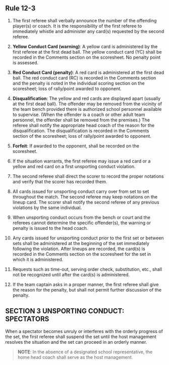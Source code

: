 <!-- Section: Rule 12-3 -->

## Rule 12-3

1. The first referee shall verbally announce the number of the offending player(s) or coach. It is the responsibility of the first referee to immediately whistle and administer any card(s) requested by the second referee.

2. **Yellow Conduct Card (warning)**: A yellow card is administered by the first referee at the first dead ball. The yellow conduct card (YC) shall be recorded in the Comments section on the scoresheet. No penalty point is assessed.

3. **Red Conduct Card (penalty)**: A red card is administered at the first dead ball. The red conduct card (RC) is recorded in the Comments section and the penalty is noted in the individual scoring section on the scoresheet; loss of rally/point awarded to opponent.

4. **Disqualification**: The yellow and red cards are displayed apart (usually at the first dead ball). The offender may be removed from the vicinity of the team bench provided there is authorized school personnel available to supervise. (When the offender is a coach or other adult team personnel, the offender shall be removed from the premises.) The referee shall notify the appropriate head coach of the reason for the disqualification. The disqualification is recorded in the Comments section of the scoresheet; loss of rally/point awarded to opponent.

5. **Forfeit**: If awarded to the opponent, shall be recorded on the scoresheet.

6. If the situation warrants, the first referee may issue a red card or a yellow and red card on a first unsporting conduct violation.

7. The second referee shall direct the scorer to record the proper notations and verify that the scorer has recorded them.

8. All cards issued for unsporting conduct carry over from set to set throughout the match. The second referee may keep notations on the lineup card. The scorer shall notify the second referee of any previous violations by the same individual.

9. When unsporting conduct occurs from the bench or court and the referees cannot determine the specific offender(s), the warning or penalty is issued to the head coach.

10. Any cards issued for unsporting conduct prior to the first set or between sets shall be administered at the beginning of the set immediately following the violation. After lineups are recorded, the card(s) is recorded in the Comments section on the scoresheet for the set in which it is administered.

11. Requests such as time-out, serving order check, substitution, etc., shall not be recognized until after the card(s) is administered.

12. If the team captain asks in a proper manner, the first referee shall give the reason for the penalty, but shall not permit further discussion of the penalty.

<!-- Section: Unsporting Conduct: Spectators -->

## SECTION 3 UNSPORTING CONDUCT: SPECTATORS

When a spectator becomes unruly or interferes with the orderly progress of the set, the first referee shall suspend the set until the host management resolves the situation and the set can proceed in an orderly manner.

> **NOTE**: In the absence of a designated school representative, the home head coach shall serve as the host management.
